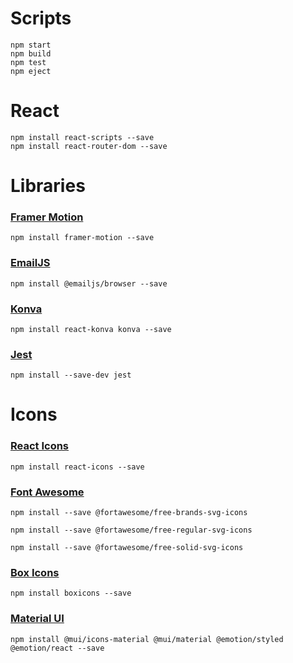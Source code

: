 # Scripts

    npm start
    npm build
    npm test
    npm eject

# React

    npm install react-scripts --save
    npm install react-router-dom --save

# Libraries

### [Framer Motion](https://www.framer.com/docs/)

    npm install framer-motion --save

### [EmailJS](https://www.emailjs.com/docs/)

    npm install @emailjs/browser --save

### [Konva](https://konvajs.org/docs/index.html)

    npm install react-konva konva --save

### [Jest](https://jestjs.io/docs/getting-started)

    npm install --save-dev jest

# Icons

### [React Icons](https://react-icons.github.io/react-icons/)

    npm install react-icons --save

### [Font Awesome](https://fontawesome.com/docs)

    npm install --save @fortawesome/free-brands-svg-icons

    npm install --save @fortawesome/free-regular-svg-icons

    npm install --save @fortawesome/free-solid-svg-icons

### [Box Icons](https://boxicons.com/)

    npm install boxicons --save

### [Material UI](https://mui.com/material-ui/material-icons/)

    npm install @mui/icons-material @mui/material @emotion/styled @emotion/react --save
